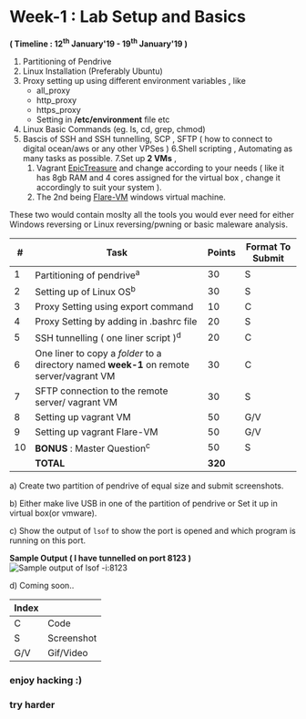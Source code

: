 # Week-1 : Lab Setup and Basics

**( Timeline : 12<sup>th</sup> January'19 - 19<sup>th</sup> January'19 )**
1. Partitioning of Pendrive
2. Linux Installation (Preferably Ubuntu)
3. Proxy setting up using different environment variables , like 
	* all_proxy
	* http_proxy
	* https_proxy
	* Setting in **/etc/environment** file etc
4. Linux Basic Commands (eg. ls, cd, grep, chmod)
5. Bascis of SSH and SSH tunnelling,  SCP , SFTP ( how to connect to digital ocean/aws or any other VPSes )
6.Shell scripting , Automating as many tasks as possible.
7.Set up **2 VMs** ,
	1. Vagrant [EpicTreasure](https://github.com/ctfhacker/EpicTreasure) and change according to your needs ( like it has 8gb RAM and 4 cores assigned for the virtual box , change it accordingly to suit your system ).
	2. The 2nd being [Flare-VM](https://github.com/fireeye/flare-vm) windows virtual machine.

These two would contain moslty all the tools you would ever need for either Windows reversing or Linux reversing/pwning or basic maleware analysis.


|#| Task		| Points	|	Format To Submit	|
|--| ------------- 	| -------------	|	-------------------		|
|1| Partitioning of pendrive<sup>a</sup>  | 30  |	S	|
|2| Setting up of Linux OS<sup>b</sup> | 30  |		S	|
|3| Proxy Setting using export command  | 10  |		C	
|4| Proxy Setting by adding in .bashrc file  | 20  |	S	|
|5| SSH tunnelling ( one liner script )<sup>d</sup>  | 20  |	C	|
|6| One liner to copy a _folder_ to a directory named **week-1** on remote server/vagrant VM  | 30  |	C	|
|7| SFTP connection to the remote server/ vagrant VM  | 30  |	S	|
|8| Setting up vagrant VM  | 50  |		G/V	|
|9| Setting up vagrant Flare-VM  | 50  |		G/V	|
|10| **BONUS** : Master Question<sup>c</sup>	| 50	|	S	|
|| **TOTAL** 	| **320**	|

a) Create two partition of pendrive of equal size and submit screenshots.

b) Either make live USB in one of the partition of pendrive or Set it up in virtual box(or vmware).

c) Show the output of `lsof` to show the port is opened and which program is running on this port.

**Sample Output ( I have tunnelled on port 8123 )**
![Sample output of lsof -i:8123](https://user-images.githubusercontent.com/17861054/39735433-2e224300-5299-11e8-87c9-101f0979a36b.png)

d) Coming soon..


Index	|	|
--------|-------|
C	| Code	|
S	| Screenshot	|
G/V	| Gif/Video	|


### enjoy hacking :)
### try harder
